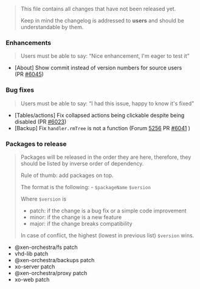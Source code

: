 > This file contains all changes that have not been released yet.
>
> Keep in mind the changelog is addressed to **users** and should be
> understandable by them.

### Enhancements

> Users must be able to say: “Nice enhancement, I'm eager to test it”

- [About] Show commit instead of version numbers for source users (PR [#6045](https://github.com/vatesfr/xen-orchestra/pull/6045))

### Bug fixes

> Users must be able to say: “I had this issue, happy to know it's fixed”

- [Tables/actions] Fix collapsed actions being clickable despite being disabled (PR [#6023](https://github.com/vatesfr/xen-orchestra/pull/6023))
- [Backup] Fix `handler.rmTree` is not a function (Forum [5256](https://xcp-ng.org/forum/topic/5256/s3-backup-try-it/29) PR [#6041](https://github.com/vatesfr/xen-orchestra/pull/6041) )

### Packages to release

> Packages will be released in the order they are here, therefore, they should
> be listed by inverse order of dependency.
>
> Rule of thumb: add packages on top.
>
> The format is the following: - `$packageName` `$version`
>
> Where `$version` is
>
> - patch: if the change is a bug fix or a simple code improvement
> - minor: if the change is a new feature
> - major: if the change breaks compatibility
>
> In case of conflict, the highest (lowest in previous list) `$version` wins.

- @xen-orchestra/fs patch
- vhd-lib patch
- @xen-orchestra/backups patch
- xo-server patch
- @xen-orchestra/proxy patch
- xo-web patch
